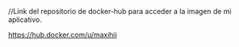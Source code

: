 //Link del repositorio de docker-hub para acceder a la imagen de mi aplicativo.


https://hub.docker.com/u/maxihii